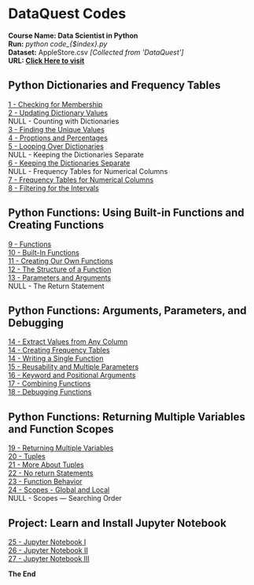 # DataQuest Codes
**Course Name: Data Scientist in Python** <br/>
**Run:** *python code_{$index}.py* <br/>
**Dataset:** AppleStore.csv *[Collected from 'DataQuest']* <br/>
**URL: [Click Here to visit](https://app.dataquest.io/referral-signup/z5bxnlya/)** <br/>

## Python Dictionaries and Frequency Tables
[1 - Checking for Membership](code_1.py)  <br/>
[2 - Updating Dictionary Values](code_2.py)  <br/>
NULL - Counting with Dictionaries  <br/>
[3 - Finding the Unique Values](code_3.py)  <br/>
[4 - Proptions and Percentages](code_4.py)  <br/>
[5 - Looping Over Dictionaries](code_5.py)  <br/>
NULL - Keeping the Dictionaries Separate  <br/>
[6 - Keeping the Dictionaries Separate](code_6.py)  <br/>
NULL - Frequency Tables for Numerical Columns  <br/>
[7 - Frequency Tables for Numerical Columns](code_7.py)  <br/>
[8 - Filtering for the Intervals](code_8.py)  <br/>

## Python Functions: Using Built-in Functions and Creating Functions
[9 -  Functions](code_9.py)  <br/>
[10 - Built-In Functions](code_10.py) <br/>
[11 - Creating Our Own Functions](code_11.py) <br/>
[12 - The Structure of a Function](code_12.py) <br/>
[13 - Parameters and Arguments](code_13.py) <br/>
NULL - The Return Statement <br/>

## Python Functions: Arguments, Parameters, and Debugging
[14 - Extract Values from Any Column](code_14.py) <br/>
[14 - Creating Frequency Tables](code_14.py) <br/>
[14 -  Writing a Single Function](code_14.py) <br/>
[15 - Reusability and Multiple Parameters](code_15.py) <br/>
[16 - Keyword and Positional Arguments](code_16.py) <br/>
[17 - Combining Functions](code_17.py) <br/>
[18 - Debugging Functions](code_18.py) <br/>

## Python Functions: Returning Multiple Variables and Function Scopes
[19 - Returning Multiple Variables](code_19.py) <br/>
[20 - Tuples](code_20.py) <br/>
[21 - More About Tuples](code_21.py) <br/>
[22 - No return Statements](code_22.py) <br/>
[23 - Function Behavior](code_23.py) <br/>
[24 - Scopes - Global and Local](code_24.py) <br/>
NULL - Scopes — Searching Order <br/>

## Project: Learn and Install Jupyter Notebook
[25 - Jupyter Notebook I](code_25.ipynb) <br/>
[26 - Jupyter Notebook II](code_26.ipynb) <br/>
[27 - Jupyter Notebook III](code_27.ipynb) <br/>

**The End**
